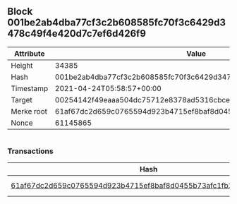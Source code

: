 ## Block 001be2ab4dba77cf3c2b608585fc70f3c6429d3478c49f4e420d7c7ef6d426f9

Attribute | Value
--- | ---
Height | 34385
Hash | 001be2ab4dba77cf3c2b608585fc70f3c6429d3478c49f4e420d7c7ef6d426f9
Timestamp | 2021-04-24T05:58:57+00:00
Target | 00254142f49eaaa504dc75712e8378ad5316cbcead634704b3734b6271167cc4
Merke root | 61af67dc2d659c0765594d923b4715ef8baf8d0455b73afc1fb2c123624c747b
Nonce | 61145865

```

```

### Transactions

Hash | Amount
--- | ---
[61af67dc2d659c0765594d923b4715ef8baf8d0455b73afc1fb2c123624c747b](61af67dc2d659c0765594d923b4715ef8baf8d0455b73afc1fb2c123624c747b.md) | 10.00000000 SKEPTI 
